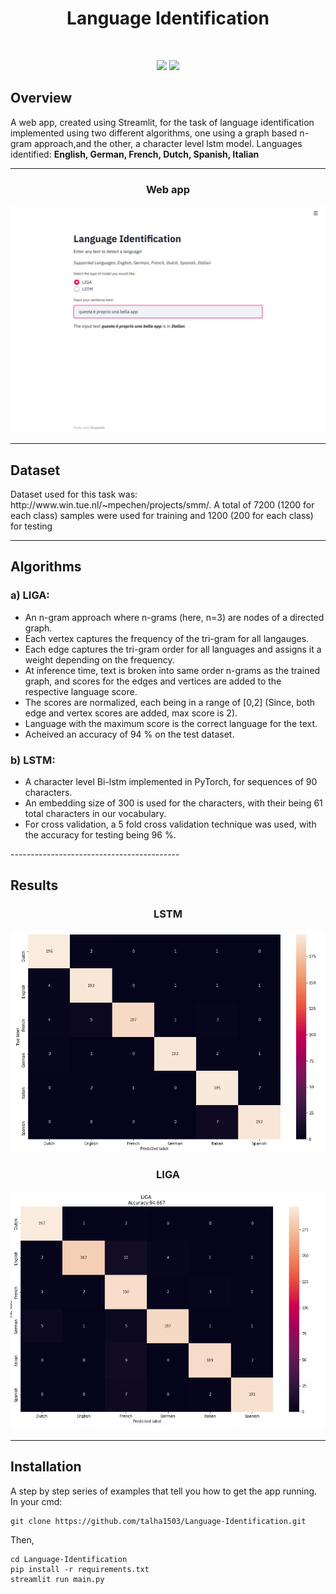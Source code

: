 <h1 align = 'center'> Language Identification</h1>

<br>


<div align="center">

[![](https://img.shields.io/badge/Made_with-Pytorch-red?style=for-the-badge&logo=PyTorch)]("Python3")
[![](https://img.shields.io/badge/Framework-Streamlit-red?style=for-the-badge&logo=streamlit)]("Streamlit")


</div>


<h2>Overview</h2>
<p>
A web app, created using Streamlit, for the task of language identification implemented using two different algorithms, 
one using a graph based n-gram approach,and the other, a character level lstm model. 
Languages identified: <b> English, German, French, Dutch, Spanish, Italian </b>
</p>

------------------------------------------

<div align="center">
<h3 align="center"> Web app</h3>
<p align="center"> 
<img src="./assets/screenshot1.png">
</p>
</div>

------------------------------------------

<h2>Dataset</h2>

<p>Dataset used for this task was: http://www.win.tue.nl/~mpechen/projects/smm/.
A total of 7200 (1200 for each class) samples were used for training and 1200 (200 for each class) for testing
</p>

-----------------------------------------

<h2>Algorithms</h2>

### a) LIGA: 
<ul>
<li> An n-gram approach where n-grams (here, n=3) are nodes of a directed graph.
<li> Each vertex captures the frequency of the tri-gram for all langauges.
<li> Each edge captures the tri-gram order for all languages and assigns it a weight depending on the frequency.
<li> At inference time, text is broken into same order n-grams as the trained graph, and scores for the edges and vertices are added to the respective language score.
<li> The scores are normalized, each being in a range of [0,2] (Since, both edge and vertex scores are added, max score is 2).
<li> Language with the maximum score is the correct language for the text.
<li> Acheived an accuracy of 94 % on the test dataset.
</ul>

### b) LSTM:
<ul>
<li> A character level Bi-lstm implemented in PyTorch, for sequences of 90 characters.
<li> An embedding size of 300 is used for the characters, with their being 61 total characters in our vocabulary.
<li> For cross validation, a 5 fold cross validation technique was used, with the accuracy for testing being 96 %. 
</ul>
------------------------------------------
<h2>Results</h2>

<div align="center">
<h3 align="center"> LSTM</h3>
<p align="center"> 
<img src="./assets/screenshot_lstm.png" >
</p>
</div>


<div align="center">
<h3 align="center"> LIGA</h3>
<p align="center"> 
<img src="./assets/screenshot_liga.png" >
</p>
</div>

------------------------------------------
<h2>Installation</h2>


A step by step series of examples that tell you how to get the app running.
In your cmd:

```
git clone https://github.com/talha1503/Language-Identification.git
```

Then,

```
cd Language-Identification
pip install -r requirements.txt
streamlit run main.py
```

